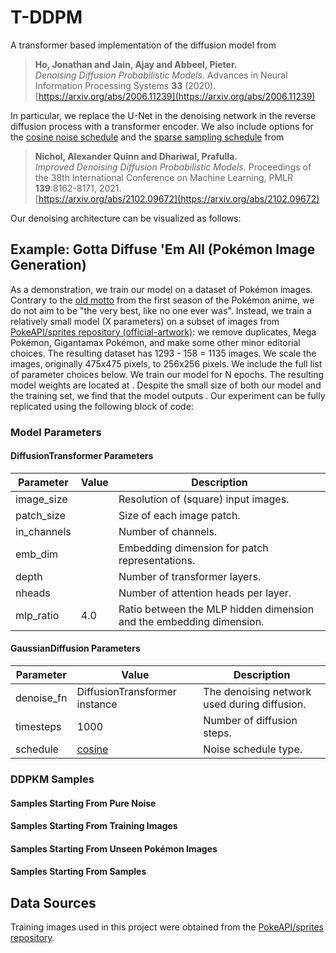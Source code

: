 # T-DDPM
A transformer based implementation of the diffusion model from

> **Ho, Jonathan and Jain, Ajay and Abbeel, Pieter.**  
> *Denoising Diffusion Probabilistic Models*. Advances in Neural Information Processing Systems **33** (2020).  
> [https://arxiv.org/abs/2006.11239](https://arxiv.org/abs/2006.11239)

In particular, we replace the U-Net in the denoising network in the reverse diffusion process with a transformer encoder. We also include options for the [cosine noise schedule](https://arxiv.org/pdf/2102.09672#equation.3.17) and the [sparse sampling schedule](https://arxiv.org/pdf/2102.09672#section.4) from

> **Nichol, Alexander Quinn and Dhariwal, Prafulla.**  
> *Improved Denoising Diffusion Probabilistic Models.* Proceedings of the 38th International Conference on Machine Learning, PMLR **139**:8162-8171, 2021.  
> [https://arxiv.org/abs/2102.09672](https://arxiv.org/abs/2102.09672)

Our denoising architecture can be visualized as follows:

## Example: Gotta Diffuse 'Em All (Pok&eacute;mon Image Generation)

As a demonstration, we train our model on a dataset of Pok&eacute;mon images. Contrary to the [old motto](https://www.youtube.com/watch?v=R4GIyJxvk94) from the first season of the Pok&eacute;mon anime, we do not aim to be "the very best, like no one ever was". Instead, we train a relatively small model (X parameters) on a subset of images from [PokeAPI/sprites repository (official-artwork)](https://github.com/PokeAPI/sprites/tree/master/sprites/pokemon/other/official-artwork): we remove duplicates, Mega Pok&eacute;mon, Gigantamax Pok&eacute;mon, and make some other minor editorial choices. The resulting dataset has 1293 - 158 = 1135 images. We scale the images, originally 475x475 pixels, to 256x256 pixels. We include the full list of parameter choices below. We train our model for N epochs. The resulting model weights are located at . Despite the small size of both our model and the training set, we find that the model outputs . Our experiment can be fully replicated using the following block of code:

### Model Parameters

#### DiffusionTransformer Parameters

| Parameter    | Value  | Description |
|--------------|--------|-------------|
| image_size   |     | Resolution of (square) input images. |
| patch_size   |      | Size of each image patch. |
| in_channels  |       | Number of channels. |
| emb_dim      |     | Embedding dimension for patch representations. |
| depth        |      | Number of transformer layers. |
| nheads       |      | Number of attention heads per layer. |
| mlp_ratio    | 4.0    | Ratio between the MLP hidden dimension and the embedding dimension. |

#### GaussianDiffusion Parameters

| Parameter  | Value         | Description |
|------------|---------------|-------------|
| denoise_fn | DiffusionTransformer instance | The denoising network used during diffusion. |
| timesteps  | 1000          | Number of diffusion steps. |
| schedule   | [cosine](https://arxiv.org/pdf/2102.09672#equation.3.17) | Noise schedule type. |

### DDPKM Samples

#### Samples Starting From Pure Noise

#### Samples Starting From Training Images

#### Samples Starting From Unseen Pok&eacute;mon Images

#### Samples Starting From Samples

## Data Sources

Training images used in this project were obtained from the [PokeAPI/sprites repository](https://github.com/PokeAPI/sprites).
